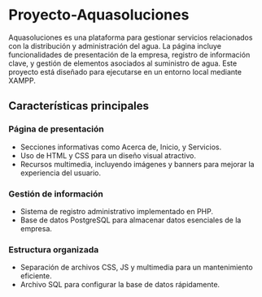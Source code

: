 # Proyecto-Aquasoluciones

Aquasoluciones es una plataforma para gestionar servicios relacionados con la distribución y administración del agua. La página incluye funcionalidades de presentación de la empresa, registro de información clave, y gestión de elementos asociados al suministro de agua. Este proyecto está diseñado para ejecutarse en un entorno local mediante XAMPP.

## Características principales

### Página de presentación
- Secciones informativas como Acerca de, Inicio, y Servicios.
- Uso de HTML y CSS para un diseño visual atractivo.
- Recursos multimedia, incluyendo imágenes y banners para mejorar la experiencia del usuario.

### Gestión de información
- Sistema de registro administrativo implementado en PHP.
- Base de datos PostgreSQL para almacenar datos esenciales de la empresa.

### Estructura organizada
- Separación de archivos CSS, JS y multimedia para un mantenimiento eficiente.
- Archivo SQL para configurar la base de datos rápidamente.
